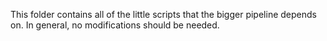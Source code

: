 This folder contains all of the little scripts that the bigger pipeline depends on. In general, no modifications should be needed.
